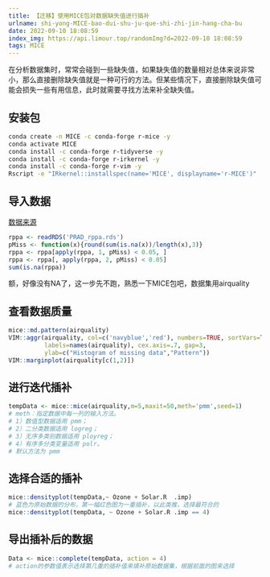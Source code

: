 ```yaml
---
title: 【迁移】使用MICE包对数据缺失值进行插补
urlname: shi-yong-MICE-bao-dui-shu-ju-que-shi-zhi-jin-hang-cha-bu
date: 2022-09-10 18:08:59
index_img: https://api.limour.top/randomImg?d=2022-09-10 18:08:59
tags: MICE
---
```

在分析数据集时，常常会碰到一些缺失值，如果缺失值的数量相对总体来说非常小，那么直接删除缺失值就是一种可行的方法。但某些情况下，直接删除缺失值可能会损失一些有用信息，此时就需要寻找方法来补全缺失值。

## 安装包
```bash
conda create -n MICE -c conda-forge r-mice -y
conda activate MICE
conda install -c conda-forge r-tidyverse -y
conda install -c conda-forge r-irkernel -y
conda install -c conda-forge r-vim -y
Rscript -e "IRkernel::installspec(name='MICE', displayname='r-MICE')"
```

## 导入数据

[数据来源](/shi-yong-limma-bao-jin-hang-cha-yi-ji-yin-fen-xi)

```R
rppa <- readRDS('PRAD_rppa.rds')
pMiss <- function(x){round(sum(is.na(x))/length(x),3)}
rppa <- rppa[apply(rppa, 1, pMiss) < 0.05, ]
rppa <- rppa[, apply(rppa, 2, pMiss) < 0.05]
sum(is.na(rppa))
```

额，好像没有NA了，这一步先不跑，熟悉一下MICE包吧，数据集用airquality

## 查看数据质量

```R
mice::md.pattern(airquality)
VIM::aggr(airquality, col=c('navyblue','red'), numbers=TRUE, sortVars=TRUE, 
          labels=names(airquality), cex.axis=.7, gap=3, 
          ylab=c("Histogram of missing data","Pattern"))
VIM::marginplot(airquality[c(1,2)])
```

## 进行迭代插补

```R
tempData <- mice::mice(airquality,m=5,maxit=50,meth='pmm',seed=1)
# meth：指定数据中每一列的输入方法。
# 1）数值型数据适用 pmm；
# 2）二分类数据适用 logreg；
# 3）无序多类别数据适用 ployreg；
# 4）有序多分类变量适用 polr。
# 默认方法为 pmm 
```

## 选择合适的插补

```R
mice::densityplot(tempData,~ Ozone + Solar.R  .imp)
# 蓝色为原始数据的分布，第一幅红色图为一重插补，以此类推，选择最符合的
mice::densityplot(tempData, ~ Ozone + Solar.R .imp == 4)
```

## 导出插补后的数据

```R
Data <- mice::complete(tempData, action = 4)
# action的参数值表示选择第几重的插补值来填补原始数据集，根据前面的图来选择
```